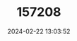---
title: "157208"
category: "Cepaea hortensis"
draft: false
date: 2024-02-22 13:03:52
languages:
  English: ["White Lipped Snail"]
---